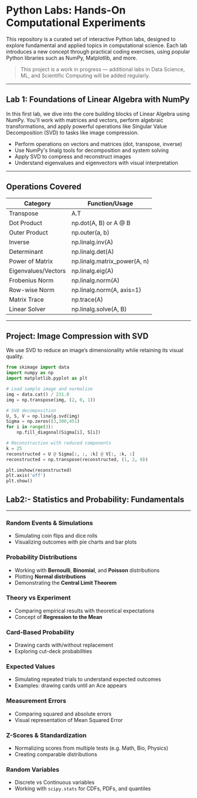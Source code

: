 # Python Labs: Hands-On Computational Experiments

This repository is a curated set of interactive Python labs, designed to explore fundamental and applied topics in computational science. Each lab introduces a new concept through practical coding exercises, using popular Python libraries such as NumPy, Matplotlib, and more.

> This project is a work in progress — additional labs in Data Science, ML, and Scientific Computing will be added regularly.

---

## Lab 1: Foundations of Linear Algebra with NumPy

In this first lab, we dive into the core building blocks of Linear Algebra using NumPy. You'll work with matrices and vectors, perform algebraic transformations, and apply powerful operations like Singular Value Decomposition (SVD) to tasks like image compression.

- Perform operations on vectors and matrices (dot, transpose, inverse)
- Use NumPy's linalg tools for decomposition and system solving
- Apply SVD to compress and reconstruct images
- Understand eigenvalues and eigenvectors with visual interpretation

---

## Operations Covered

| Category             | Function/Usage                     |
|----------------------|------------------------------------|
| Transpose            | A.T                                |
| Dot Product          | np.dot(A, B) or A @ B              |
| Outer Product        | np.outer(a, b)                     |
| Inverse              | np.linalg.inv(A)                   |
| Determinant          | np.linalg.det(A)                   |
| Power of Matrix      | np.linalg.matrix_power(A, n)       |
| Eigenvalues/Vectors  | np.linalg.eig(A)                   |
| Frobenius Norm       | np.linalg.norm(A)                  |
| Row-wise Norm        | np.linalg.norm(A, axis=1)          |
| Matrix Trace         | np.trace(A)                        |
| Linear Solver        | np.linalg.solve(A, B)              |

---

## Project: Image Compression with SVD

We use SVD to reduce an image’s dimensionality while retaining its visual quality.

```python
from skimage import data
import numpy as np
import matplotlib.pyplot as plt

# Load sample image and normalize
img = data.cat() / 231.0
img = np.transpose(img, (2, 0, 1))

# SVD decomposition
U, S, V = np.linalg.svd(img)
Sigma = np.zeros((3,300,451)
for i in range(3):
    np.fill_diagonal(Sigma[i], S[i])

# Reconstruction with reduced components
k = 25
reconstructed = U @ Sigma[:, :, :k] @ V[:, :k, :]
reconstructed = np.transpose(reconstructed, (1, 2, 0))

plt.imshow(reconstructed)
plt.axis('off')
plt.show()
```

## Lab2:- Statistics and Probability: Fundamentals
---
### Random Events & Simulations
- Simulating coin flips and dice rolls
- Visualizing outcomes with pie charts and bar plots

### Probability Distributions
- Working with **Bernoulli**, **Binomial**, and **Poisson** distributions
- Plotting **Normal distributions**
- Demonstrating the **Central Limit Theorem**

### Theory vs Experiment
- Comparing empirical results with theoretical expectations
- Concept of **Regression to the Mean**

### Card-Based Probability
- Drawing cards with/without replacement
- Exploring cut-deck probabilities

### Expected Values
- Simulating repeated trials to understand expected outcomes
- Examples: drawing cards until an Ace appears

### Measurement Errors
- Comparing squared and absolute errors
- Visual representation of Mean Squared Error

### Z-Scores & Standardization
- Normalizing scores from multiple tests (e.g. Math, Bio, Physics)
- Creating comparable distributions

### Random Variables
- Discrete vs Continuous variables
- Working with `scipy.stats` for CDFs, PDFs, and quantiles
